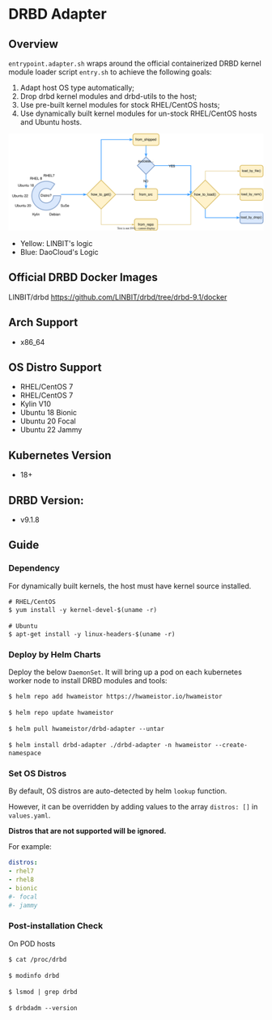 # DRBD Adapter

## Overview

`entrypoint.adapter.sh` wraps around the official containerized DRBD kernel module loader script `entry.sh` to achieve the following goals:

1. Adapt host OS type automatically;
2. Drop drbd kernel modules and drbd-utils to the host;
3. Use pre-built kernel modules for stock RHEL/CentOS hosts;
4. Use dynamically built kernel modules for un-stock RHEL/CentOS hosts and Ubuntu hosts.

![flowchart](flowchart.drawio.svg)
* Yellow: LINBIT's logic
* Blue: DaoCloud's Logic

## Official DRBD Docker Images

LINBIT/drbd <https://github.com/LINBIT/drbd/tree/drbd-9.1/docker>

## Arch Support

* x86_64

## OS Distro Support

* RHEL/CentOS 7
* RHEL/CentOS 7
* Kylin V10
* Ubuntu 18 Bionic
* Ubuntu 20 Focal
* Ubuntu 22 Jammy

## Kubernetes Version

* 18+

## DRBD Version:
* v9.1.8

## Guide

### Dependency
For dynamically built kernels, the host must have kernel source installed.
```
# RHEL/CentOS
$ yum install -y kernel-devel-$(uname -r)

# Ubuntu
$ apt-get install -y linux-headers-$(uname -r)
```

### Deploy by Helm Charts
Deploy the below `DaemonSet`. It will bring up a pod on each kubernetes worker node to install DRBD modules and tools:

```
$ helm repo add hwameistor https://hwameistor.io/hwameistor

$ helm repo update hwameistor

$ helm pull hwameistor/drbd-adapter --untar

$ helm install drbd-adapter ./drbd-adapter -n hwameistor --create-namespace
```

### Set OS Distros

By default, OS distros are auto-detected by helm `lookup` function.

However, it can be overridden by adding values to the array `distros: []` in `values.yaml`.

**Distros that are not supported will be ignored.**

For example:

```yaml
distros: 
- rhel7
- rhel8
- bionic
#- focal
#- jammy
```

### Post-installation Check

On POD hosts

```console
$ cat /proc/drbd

$ modinfo drbd

$ lsmod | grep drbd

$ drbdadm --version
```
